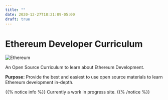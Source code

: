 ```yaml
---
title: ""
date: 2020-12-27T18:21:09-05:00
draft: true
---
```


# Ethereum Developer Curriculum

![Ethereum](https://www.quoteinspector.com/media/bitcoin/ethereum-candlesticks-wo.jpg?width=500)

An Open Source Curriculum to learn about Ethereum Development.

**Purpose:** Provide the best and easiest to use open source materials to learn Ethereum development in-depth.

{{% notice info %}}
Currently a work in progress site.
{{% /notice %}}